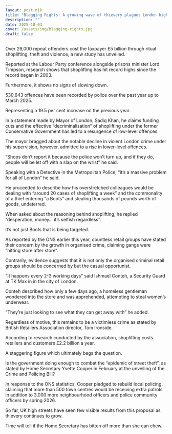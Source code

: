 ```yaml
---
layout: post.njk
title: "Blagging Rights: A growing wave of thievery plagues London high streets"
description: ""
date: 2025-10-03
cover: /assets/img/blagging-rights.jpg
draft: false
---
```

Over 29,000 repeat offenders cost the taxpayer £5 billion through ritual shoplifting, theft
and violence, a new study has unveiled. 

Reported at the Labour Party conference alongside prisons minister Lord Timpson, research shows
that shoplifting has hit record highs since the record began in 2003. 

Furthermore, it shows no signs of slowing down. 

530,643 offences have been recorded by police over the past year up to March 2025. 

Representing a 19.5 per cent increase on the previous year. 

In a statement made by Mayor of London, Sadiq Khan, he claims funding cuts and the effective
“decriminalisation” of shoplifting under the former Conservative Government has
led to a resurgence of low-level offences. 

The mayor bragged about the notable decline in violent London crime under his
supervision, however, admitted to a rise in lower-level offences. 

“Shops don’t report it because the police won’t turn up, and if they do, people will be let
off with a slap on the wrist” he said. 

Speaking with a Detective in the Metropolitan Police, “it’s a massive problem for all of
London” he said. 

He proceeded to describe how his overstretched colleagues would be dealing with “around 20
cases of shoplifting a week” and the commonality of a thief entering “a Boots”
and stealing thousands of pounds worth of goods, undeterred. 

When asked about the reasoning behind shoplifting, he replied “desperation, money… it’s
selfish regardless”. 

It’s not just Boots that is being targeted. 

As reported by the ONS earlier this year, countless retail groups have stated their concern by
the growth in organised crime, claiming gangs were “hitting store after store”.

Contrarily, evidence suggests that it is not only the organised criminal retail groups
should be concerned by but the casual opportunist. 

“It happens every 2-3 working days” said Ishmael Conteh, a Security Guard at TK Max in in
the city of London. 

Conteh described how only a few days ago, a homeless gentleman wondered into the store
and was apprehended, attempting to steal women’s underwear. 

“They’re just looking to see what they can get away with” he added. 

Regardless of motive, this remains to be a victimless crime as stated by British Retailers
Association director, Tom Ironside. 

According to research conducted by the association, shoplifting costs retailers and
customers £2.2 billion a year. 

A staggering figure which ultimately begs the question.

Is the government doing enough to combat the “epidemic of street theft”, as stated by
Home Secretary Yvette Cooper in February at the unveiling of the Crime and
Policing Bill? 

In response to the ONS statistics, Cooper pledged to rebuild local policing, claiming that
more than 500 town centres would be receiving extra patrols in addition to
3,000 more neighbourhood officers and police community officers by spring 2026.

So far, UK high streets have seen few visible results from this proposal as thievery continues
to grow.

Time will tell if the Home Secretary has bitten off more than she can chew.
